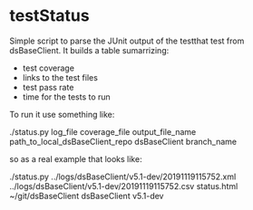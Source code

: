 # testStatus

Simple script to parse the JUnit output of the testthat test from dsBaseClient. It builds a table sumarrizing:

- test coverage
- links to the test files
- test pass rate
- time for the tests to run


To run it use something like:

./status.py log_file coverage_file output_file_name path_to_local_dsBaseClient_repo dsBaseClient branch_name

so as a real example that looks like:

./status.py ../logs/dsBaseClient/v5.1-dev/20191119115752.xml ../logs/dsBaseClient/v5.1-dev/20191119115752.csv status.html ~/git/dsBaseClient dsBaseClient v5.1-dev
